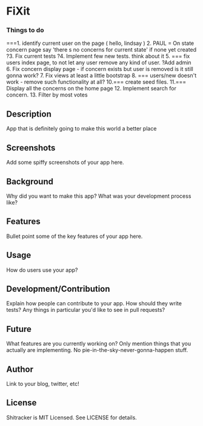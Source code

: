 # FiXit

###  Things to do
 ===1.  identify current user on the page ( hello, lindsay )
2.  PAUL = On state concern page say 'there s no concerns for current state'
         if none yet created
?3. Fix current tests
?4. Implement few new tests. think about it
5. === fix users index page, to not let any user remove any kind of user.
   ?Add admin
6. Fix concern display page - if concern exists but user is removed is it still gonna work?
7. Fix views at least a little bootstrap
8. === users/new doesn't work - remove such functionality at all?
10.===  create seed files.
11.===  Display all the concerns on the home page
12. Implement search for concern.
13. Filter by most votes

## Description

App that is definitely going to make this world a better place

## Screenshots

Add some spiffy screenshots of your app here.

## Background

Why did you want to make this app? What was your development process
like?

## Features

Bullet point some of the key features of your app here.

## Usage

How do users use your app?

## Development/Contribution

Explain how people can contribute to your app. How should they write tests?
Any things in particular you'd like to see in pull requests?

## Future

What features are you currently working on? Only mention things that you
actually are implementing. No pie-in-the-sky-never-gonna-happen stuff.

## Author

Link to your blog, twitter, etc!

## License

Shitracker is MIT Licensed. See LICENSE for details.
